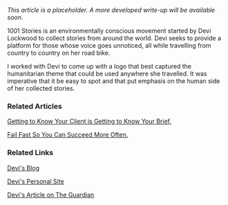 *This article is a placeholder. A more developed write-up will be available soon.*

1001 Stories is an environmentally conscious movement started by Devi Lockwood to collect stories from around the world. Devi seeks to provide a platform for those whose voice goes unnoticed, all while travelling from country to country on her road bike.

I worked with Devi to come up with a logo that best captured the humanitarian theme that could be used anywhere she travelled. It was imperative that it be easy to spot and that put emphasis on the human side of her collected stories.

### Related Articles

[Getting to Know Your Client is Getting to Know Your Brief.](#/thoughts/thought01-01)

[Fail Fast So You Can Succeed More Often.](#/thoughts/thought01-02)

### Related Links

[Devi's Blog](https://onebikeoneyear.wordpress.com/)

[Devi's Personal Site](http://devi-lockwood.com/)

[Devi's Article on The Guardian](https://www.theguardian.com/environment/bike-blog/2015/sep/21/one-bike-and-1001-stories-on-climate-change)
